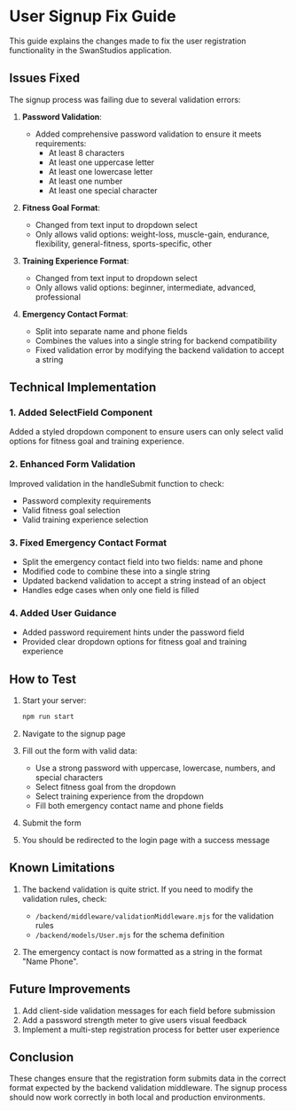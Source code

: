 # User Signup Fix Guide

This guide explains the changes made to fix the user registration functionality in the SwanStudios application.

## Issues Fixed

The signup process was failing due to several validation errors:

1. **Password Validation**:
   - Added comprehensive password validation to ensure it meets requirements:
     - At least 8 characters
     - At least one uppercase letter
     - At least one lowercase letter
     - At least one number
     - At least one special character

2. **Fitness Goal Format**:
   - Changed from text input to dropdown select
   - Only allows valid options: weight-loss, muscle-gain, endurance, flexibility, general-fitness, sports-specific, other

3. **Training Experience Format**:
   - Changed from text input to dropdown select
   - Only allows valid options: beginner, intermediate, advanced, professional

4. **Emergency Contact Format**:
   - Split into separate name and phone fields
   - Combines the values into a single string for backend compatibility
   - Fixed validation error by modifying the backend validation to accept a string

## Technical Implementation

### 1. Added SelectField Component

Added a styled dropdown component to ensure users can only select valid options for fitness goal and training experience.

### 2. Enhanced Form Validation

Improved validation in the handleSubmit function to check:
- Password complexity requirements
- Valid fitness goal selection
- Valid training experience selection

### 3. Fixed Emergency Contact Format

- Split the emergency contact field into two fields: name and phone
- Modified code to combine these into a single string
- Updated backend validation to accept a string instead of an object
- Handles edge cases when only one field is filled

### 4. Added User Guidance

- Added password requirement hints under the password field
- Provided clear dropdown options for fitness goal and training experience

## How to Test

1. Start your server:
   ```bash
   npm run start
   ```

2. Navigate to the signup page

3. Fill out the form with valid data:
   - Use a strong password with uppercase, lowercase, numbers, and special characters
   - Select fitness goal from the dropdown
   - Select training experience from the dropdown
   - Fill both emergency contact name and phone fields

4. Submit the form

5. You should be redirected to the login page with a success message

## Known Limitations

1. The backend validation is quite strict. If you need to modify the validation rules, check:
   - `/backend/middleware/validationMiddleware.mjs` for the validation rules
   - `/backend/models/User.mjs` for the schema definition

2. The emergency contact is now formatted as a string in the format "Name Phone".

## Future Improvements

1. Add client-side validation messages for each field before submission
2. Add a password strength meter to give users visual feedback
3. Implement a multi-step registration process for better user experience

## Conclusion

These changes ensure that the registration form submits data in the correct format expected by the backend validation middleware. The signup process should now work correctly in both local and production environments.
